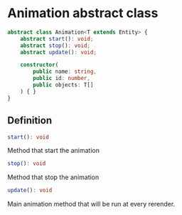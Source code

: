 # Animation abstract class

```ts
abstract class Animation<T extends Entity> {
    abstract start(): void;
    abstract stop(): void;
    abstract update(): void;

    constructor(
        public name: string,
        public id: number,
        public objects: T[]
    ) { }
}
```

## Definition

```ts
start(): void
```

Method that start the animation

```ts
stop(): void
```

Method that stop the animation

```ts
update(): void
```

Main animation method that will be run at every rerender.